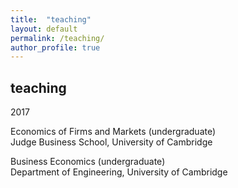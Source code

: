 ```yaml
---
title:  "teaching"
layout: default
permalink: /teaching/
author_profile: true
---
```


## teaching

2017

Economics of Firms and Markets (undergraduate) <br>
Judge Business School, University of Cambridge

Business Economics (undergraduate) <br>
Department of Engineering, University of Cambridge
